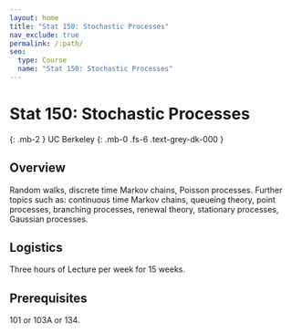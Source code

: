 ```yaml
---
layout: home
title: "Stat 150: Stochastic Processes"
nav_exclude: true
permalink: /:path/
seo:
  type: Course
  name: "Stat 150: Stochastic Processes"
---
```


# Stat 150: Stochastic Processes
{: .mb-2 }
UC Berkeley
{: .mb-0 .fs-6 .text-grey-dk-000 }




## Overview

Random walks, discrete time Markov chains, Poisson processes. Further topics such as: continuous time Markov chains, queueing theory, point processes, branching processes, renewal theory, stationary processes, Gaussian processes. 

## Logistics

Three hours of Lecture per week for 15 weeks.

## Prerequisites

101 or 103A or 134. 
